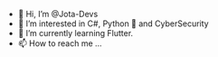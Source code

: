 - 👋 Hi, I’m @Jota-Devs
- 👀 I’m interested in C#, Python 🐍 and CyberSecurity
- 🌱 I’m currently learning Flutter.
- 📫 How to reach me ...

<!---
Jota-Devs/Jota-Devs is a ✨ special ✨ repository because its `README.md` (this file) appears on your GitHub profile.
You can click the Preview link to take a look at your changes.
--->
